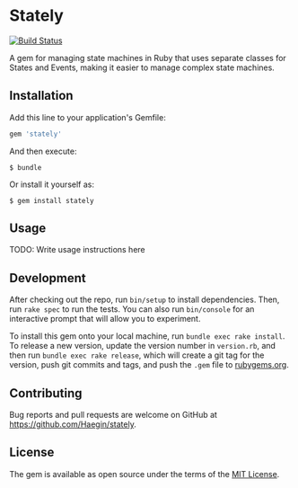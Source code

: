 # Stately

[![Build Status](https://travis-ci.org/Haegin/stately.svg?branch=master)](https://travis-ci.org/Haegin/stately)

A gem for managing state machines in Ruby that uses separate classes for States
and Events, making it easier to manage complex state machines.

## Installation

Add this line to your application's Gemfile:

```ruby
gem 'stately'
```

And then execute:

    $ bundle

Or install it yourself as:

    $ gem install stately

## Usage

TODO: Write usage instructions here

## Development

After checking out the repo, run `bin/setup` to install dependencies. Then, run `rake spec` to run the tests. You can also run `bin/console` for an interactive prompt that will allow you to experiment.

To install this gem onto your local machine, run `bundle exec rake install`. To release a new version, update the version number in `version.rb`, and then run `bundle exec rake release`, which will create a git tag for the version, push git commits and tags, and push the `.gem` file to [rubygems.org](https://rubygems.org).

## Contributing

Bug reports and pull requests are welcome on GitHub at https://github.com/Haegin/stately.


## License

The gem is available as open source under the terms of the [MIT License](http://opensource.org/licenses/MIT).

